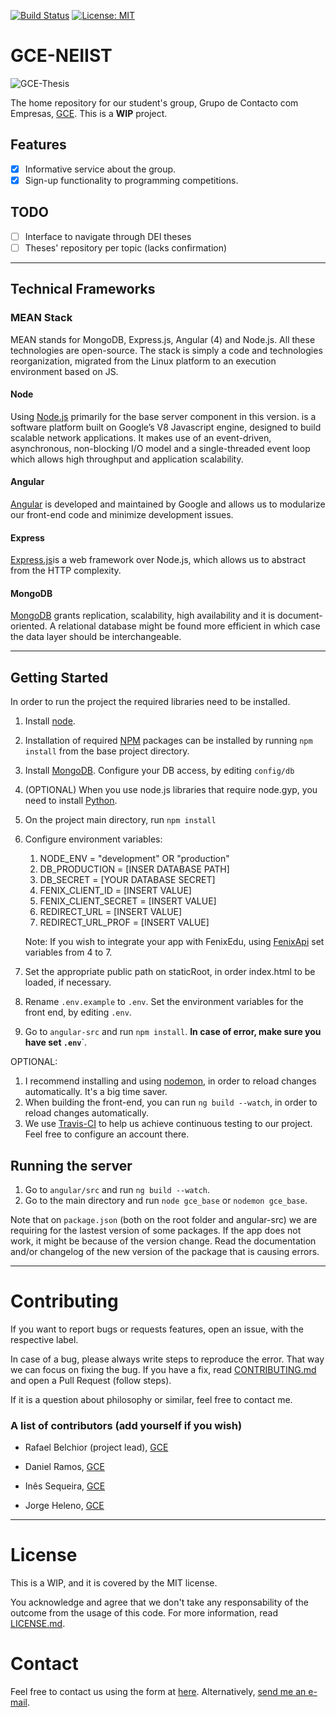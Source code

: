 [![Build Status](https://travis-ci.com/RafaelAPB/GCE-NEIIST.svg?token=XFiDrRAqvqphcoasyH7N&branch=master)](https://travis-ci.com/RafaelAPB/GCE-NEIIST)
[![License: MIT](https://img.shields.io/badge/License-MIT-green.svg)](https://opensource.org/licenses/MIT)

# GCE-NEIIST
![GCE-Thesis][logo]

[logo]: http://groups.ist.utl.pt/~gce-neiist.daemon/assets/gce.png "GCE-Thesis"
The home repository for our student's group, Grupo de Contacto com Empresas, [GCE][GCE]. 
This is a **WIP** project.

## Features
- [X] Informative service about the group.
- [X] Sign-up functionality to programming competitions.

## TODO
- [ ] Interface to navigate through DEI theses
- [ ] Theses' repository per topic (lacks confirmation)

---
####
## Technical Frameworks

### MEAN Stack
MEAN stands for MongoDB, Express.js, Angular (4) and Node.js. All these technologies are open-source. The stack is simply a code and technologies reorganization, migrated from the Linux platform to an execution environment based on JS.

#### Node 

Using [Node.js][node] primarily for the base server component in this version.  is a software platform built on Google’s V8 Javascript engine, designed to build scalable network applications. It makes use of an event-driven, asynchronous, non-blocking I/O model and a single-threaded event loop which allows high throughput and application scalability.

#### Angular

[Angular][angular] is developed and maintained by Google and allows us to modularize our front-end code and minimize development issues.

#### Express

[Express.js][express]is a web framework over Node.js, which allows us to abstract from the HTTP complexity.

#### MongoDB

[MongoDB][mon] grants replication, scalability, high availability and it is document-oriented. A relational database might be found more efficient in which case the data 
layer should be interchangeable.

---

####
## Getting Started

In order to run the project the required libraries need to be installed.

1. Install [node][node].
2. Installation of required [NPM][npm] packages can be installed by running ```npm install``` from the base project directory.
3. Install [MongoDB][mon]. Configure your DB access, by editing ``config/db``
4. (OPTIONAL) When you use node.js libraries that require node.gyp, you need to install [Python][python].
5. On the project main directory, run ```npm install```
6. Configure environment variables:
    1. NODE_ENV = "development" OR "production"
    2. DB_PRODUCTION = [INSER DATABASE PATH]
    2. DB_SECRET = [YOUR DATABASE SECRET]
    3. FENIX_CLIENT_ID = [INSERT VALUE]
    4. FENIX_CLIENT_SECRET = [INSERT VALUE]
    5. REDIRECT_URL = [INSERT VALUE]
    6. REDIRECT_URL_PROF = [INSERT VALUE]
    
    Note: If you wish to integrate your app with FenixEdu, using [FenixApi][Fenix] set variables from 4 to 7.
   
7. Set the appropriate public path on staticRoot, in order index.html to be loaded, if necessary.
8. Rename ``.env.example`` to ``.env``. Set the environment variables for the front end, by editing ``.env``.
9. Go to ``angular-src`` and run ``npm install``. **In case of error, make sure you have set ``.env``**`.

OPTIONAL:
1. I recommend installing and using [nodemon][nodemon], in order to reload changes automatically. It's a big time saver.
2. When building the front-end, you can run ``ng build --watch``, in order to reload changes automatically.
3. We use [Travis-CI][travis] to help us achieve continuous testing to our project. Feel free to configure an account there.

## Running the server
1. Go to ``angular/src`` and run ```ng build --watch```. 
2. Go to the main directory and run ``node gce_base`` or ``nodemon gce_base``.

Note that on ``package.json`` (both on the root folder and angular-src)
we are requiring for the lastest version of some packages. If the app does not work, it might be because of 
the version change. Read the documentation and/or changelog of the new version of the package that is causing errors.  

---
#####
# Contributing
If you want to report bugs or requests features, open an issue, with the respective label.

In case of a bug, please always write steps to reproduce the error. That way we can focus on fixing the bug. If you have a fix, read [CONTRIBUTING.md][contributing] and open a Pull Request (follow steps). 

If it is a question about philosophy or similar, feel free to contact me.

### A list of contributors (add yourself if you wish)

+ Rafael Belchior (project lead), [GCE][GCE]

+ Daniel Ramos, [GCE][GCE]

+ Inês Sequeira, [GCE][GCE]

+ Jorge Heleno, [GCE][GCE]

---

# License
This is a WIP, and it is covered by the MIT license. 

You acknowledge and agree that we don't take any responsability of the outcome 
from the usage of this code.
For more information, read [LICENSE.md][license].

# Contact
Feel free to contact us using the form at <a href="http://groups.ist.utl.pt/gce-neiist/">here</a>.
Alternatively, <a href="mailto:rafael.belchior@tecnico.ulisboa.pt?Subject=Hello%20again" target="_top">send me an e-mail</a>.

[fenix]: http://fenixedu.org/dev/api/
[python]: https://www.python.org/
[GCE]: http://groups.ist.utl.pt/gce-neiist/
[node]: http://nodejs.org/
[angular]: https://angular.io/
[express]: https://expressjs.com/
[mon]: http://www.mongodb.org/
[npm]: https://npmjs.org/
[travis]: https://travis-ci.org/
[contributing]: https://github.com/RafaelAPB/GCE-Thesis/blob/master/CONTRIBUTING.md
[license]: https://github.com/RafaelAPB/GCE-Thesis/blob/master/LICENSE.md
[nodemon]: https://nodemon.io/